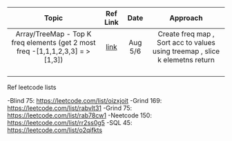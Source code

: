 
| 	Topic	 | 	Ref Link 	 | 	Date	 |  	Approach 
| 	:-----:	 | 	:-----:	 | 	:-----:	  | 	:-----:	 | 
| 	Array/TreeMap - Top K freq elements (get 2 most freq -[1,1,1,2,3,3] = > [1,3])	| 	[link](https://leetcode.com/problems/top-k-frequent-elements/)	| 	Aug 5/6	 | Create freq map , Sort acc to values using treemap , slice k elemetns return  |
| 		| 		| 		 |  		 |
| 		| 		| 		 |  		 |
| 		| 		| 		 |   		 |
| 		| 		| 		 |  		 |

Ref leetcode lists

-Blind 75: https://leetcode.com/list/oizxjoit
-Grind 169: https://leetcode.com/list/rabvlt31
-Grind 75: https://leetcode.com/list/rab78cw1
-Neetcode 150: https://leetcode.com/list/rr2ss0g5
-SQL 45: https://leetcode.com/list/o2qifkts
